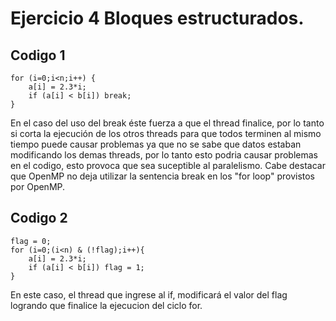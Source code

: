 # Ejercicio 4 Bloques estructurados.

## Codigo 1

~~~
for (i=0;i<n;i++) {
    a[i] = 2.3*i;
    if (a[i] < b[i]) break;
}
~~~

En el caso del uso del break éste fuerza a que el thread finalice, por lo tanto si corta la ejecución de los otros threads para que todos terminen al mismo tiempo puede causar problemas ya que no se sabe que datos estaban modificando los demas threads, por lo tanto esto podria causar problemas en el codigo, esto provoca que sea suceptible al paralelismo. Cabe destacar que OpenMP no deja utilizar la sentencia break en los "for loop" provistos por OpenMP.
## Codigo 2

~~~
flag = 0;
for (i=0;(i<n) & (!flag);i++){
    a[i] = 2.3*i;
    if (a[i] < b[i]) flag = 1;
}
~~~

En este caso, el thread que ingrese al if, modificará el valor del flag logrando que finalice la ejecucion del ciclo for.